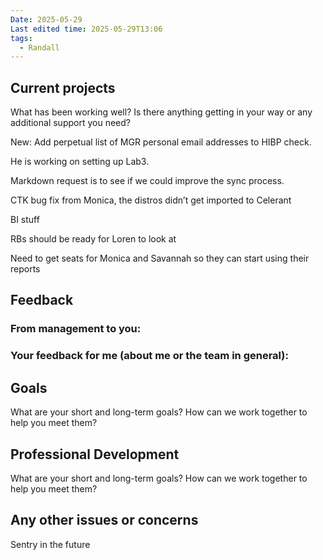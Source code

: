 ```yaml
---
Date: 2025-05-29
Last edited time: 2025-05-29T13:06
tags:
  - Randall
---
```

## Current projects

What has been working well? Is there anything getting in your way or any additional support you need?

New: Add perpetual list of MGR personal email addresses to HIBP check.

He is working on setting up Lab3.

Markdown request is to see if we could improve the sync process.

CTK bug fix from Monica, the distros didn’t get imported to Celerant

BI stuff

RBs should be ready for Loren to look at

Need to get seats for Monica and Savannah so they can start using their reports

## Feedback

### From management to you:

### Your feedback for me (about me or the team in general):

  

## Goals

What are your short and long-term goals? How can we work together to help you meet them?

  

## Professional Development

What are your short and long-term goals? How can we work together to help you meet them?

  

## Any other issues or concerns

Sentry in the future
